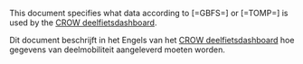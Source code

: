 This document specifies what data according to [=GBFS=] or [=TOMP=] is used by the [CROW deelfietsdashboard][db].

<div lang='nl'>

Dit document beschrijft in het Engels van het [CROW deelfietsdashboard][db] hoe gegevens van deelmobiliteit aangeleverd moeten worden.

</div>

[db]: https://deelfietsdashboard.nl/